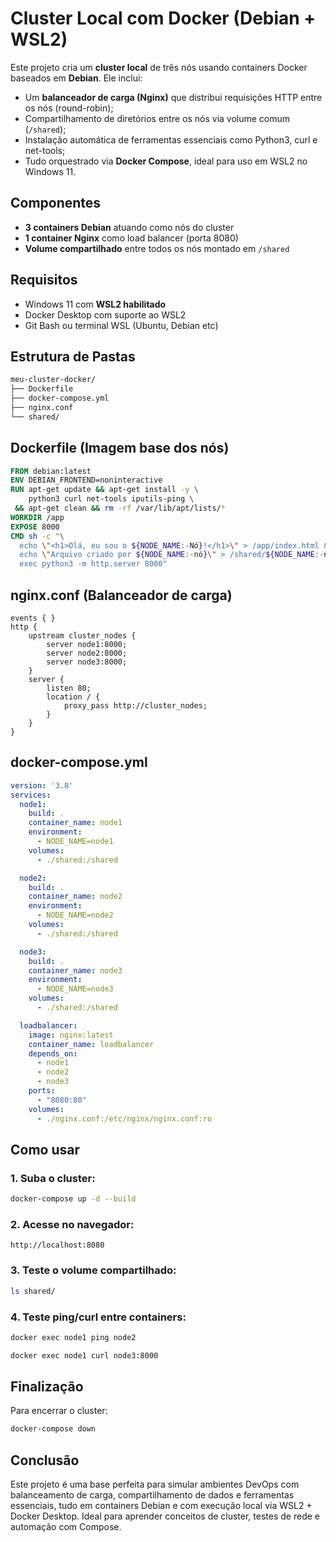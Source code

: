 # Cluster Local com Docker (Debian + WSL2)

Este projeto cria um **cluster local** de três nós usando containers Docker baseados em **Debian**. Ele inclui:

- Um **balanceador de carga (Nginx)** que distribui requisições HTTP entre os nós (round-robin);
- Compartilhamento de diretórios entre os nós via volume comum (`/shared`);
- Instalação automática de ferramentas essenciais como Python3, curl e net-tools;
- Tudo orquestrado via **Docker Compose**, ideal para uso em WSL2 no Windows 11.

## Componentes

- **3 containers Debian** atuando como nós do cluster
- **1 container Nginx** como load balancer (porta 8080)
- **Volume compartilhado** entre todos os nós montado em `/shared`

## Requisitos

- Windows 11 com **WSL2 habilitado**
- Docker Desktop com suporte ao WSL2
- Git Bash ou terminal WSL (Ubuntu, Debian etc)

## Estrutura de Pastas

```bash
meu-cluster-docker/
├── Dockerfile
├── docker-compose.yml
├── nginx.conf
└── shared/
```

## Dockerfile (Imagem base dos nós)

```dockerfile
FROM debian:latest
ENV DEBIAN_FRONTEND=noninteractive
RUN apt-get update && apt-get install -y \
    python3 curl net-tools iputils-ping \
 && apt-get clean && rm -rf /var/lib/apt/lists/*
WORKDIR /app
EXPOSE 8000
CMD sh -c "\
  echo \"<h1>Olá, eu sou o ${NODE_NAME:-Nó}!</h1>\" > /app/index.html && \
  echo \"Arquivo criado por ${NODE_NAME:-nó}\" > /shared/${NODE_NAME:-nó}.txt && \
  exec python3 -m http.server 8000"
```

## nginx.conf (Balanceador de carga)

```nginx
events { }
http {
    upstream cluster_nodes {
        server node1:8000;
        server node2:8000;
        server node3:8000;
    }
    server {
        listen 80;
        location / {
            proxy_pass http://cluster_nodes;
        }
    }
}
```

## docker-compose.yml

```yaml
version: '3.8'
services:
  node1:
    build: .
    container_name: node1
    environment:
      - NODE_NAME=node1
    volumes:
      - ./shared:/shared

  node2:
    build: .
    container_name: node2
    environment:
      - NODE_NAME=node2
    volumes:
      - ./shared:/shared

  node3:
    build: .
    container_name: node3
    environment:
      - NODE_NAME=node3
    volumes:
      - ./shared:/shared

  loadbalancer:
    image: nginx:latest
    container_name: loadbalancer
    depends_on:
      - node1
      - node2
      - node3
    ports:
      - "8080:80"
    volumes:
      - ./nginx.conf:/etc/nginx/nginx.conf:ro
```

## Como usar

### 1. Suba o cluster:
```bash
docker-compose up -d --build
```

### 2. Acesse no navegador:
```
http://localhost:8080
```

### 3. Teste o volume compartilhado:
```bash
ls shared/
```

### 4. Teste ping/curl entre containers:
```bash
docker exec node1 ping node2
```
```bash
docker exec node1 curl node3:8000
```

## Finalização

Para encerrar o cluster:
```bash
docker-compose down
```

## Conclusão

Este projeto é uma base perfeita para simular ambientes DevOps com balanceamento de carga, compartilhamento de dados e ferramentas essenciais, tudo em containers Debian e com execução local via WSL2 + Docker Desktop.
Ideal para aprender conceitos de cluster, testes de rede e automação com Compose.
